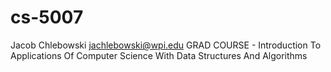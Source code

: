 # cs-5007
Jacob Chlebowski
jachlebowski@wpi.edu
GRAD COURSE - Introduction To Applications Of Computer Science With Data Structures And Algorithms
